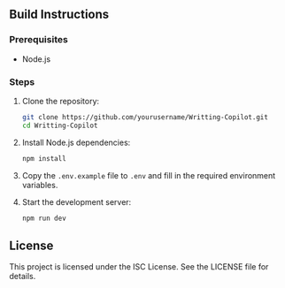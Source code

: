 
## Build Instructions

### Prerequisites

- Node.js

### Steps

1. Clone the repository:
    ```sh
    git clone https://github.com/yourusername/Writting-Copilot.git
    cd Writting-Copilot
    ```

2. Install Node.js dependencies:
    ```sh
    npm install
    ```

3. Copy the `.env.example` file to `.env` and fill in the required environment variables.

4. Start the development server:
    ```sh
    npm run dev
    ```


## License

This project is licensed under the ISC License. See the LICENSE file for details.